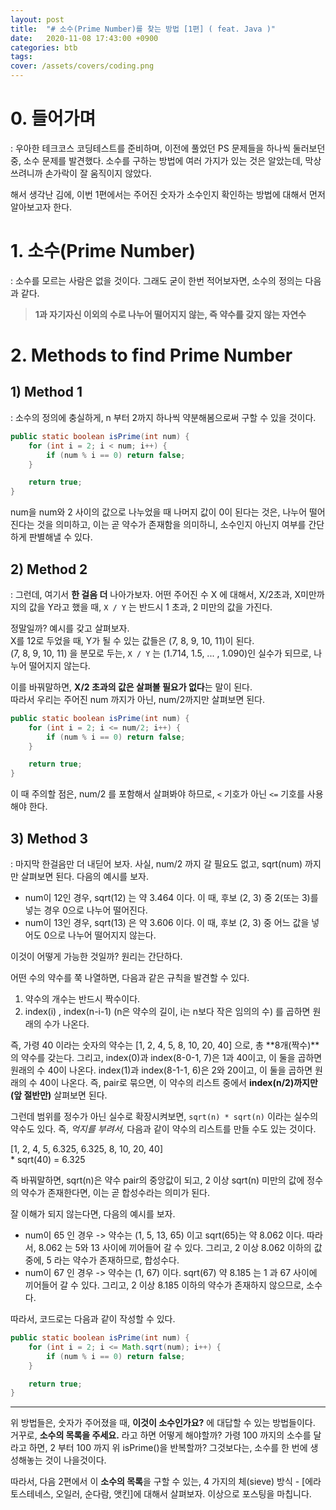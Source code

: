 ```yaml
---
layout: post
title:  "# 소수(Prime Number)를 찾는 방법 [1편] ( feat. Java )"
date:   2020-11-08 17:43:00 +0900
categories: btb
tags: 
cover: /assets/covers/coding.png
---
```


# 0. 들어가며
: 우아한 테크코스 코딩테스트를 준비하며, 이전에 풀었던 PS 문제들을 하나씩 둘러보던 중, 소수 문제를 발견했다. 소수를 구하는 방법에 여러 가지가 있는 것은 알았는데, 막상 쓰려니까 손가락이 잘 움직이지 않았다.

해서 생각난 김에, 이번 1편에서는 주어진 숫자가 소수인지 확인하는 방법에 대해서 먼저 알아보고자 한다. 

# 1. 소수(Prime Number)
: 소수를 모르는 사람은 없을 것이다. 그래도 굳이 한번 적어보자면, 소수의 정의는 다음과 같다.

> **1과 자기자신 이외의 수로 나누어 떨어지지 않는, 즉 약수를 갖지 않는 자연수**

# 2. Methods to find Prime Number

## 1) Method 1
: 소수의 정의에 충실하게, n 부터 2까지 하나씩 약분해봄으로써 구할 수 있을 것이다.

```java
public static boolean isPrime(int num) {
    for (int i = 2; i < num; i++) {
        if (num % i == 0) return false;
    }

    return true;
}
```

num을 num와 2 사이의 값으로 나누었을 때 나머지 값이 0이 된다는 것은, 나누어 떨어진다는 것을 의미하고, 이는 곧 약수가 존재함을 의미하니, 소수인지 아닌지 여부를 간단하게 판별해낼 수 있다.

## 2) Method 2

: 그런데, 여기서 **한 걸음 더** 나아가보자. 어떤 주어진 수 X 에 대해서, X/2초과, X미만까지의 값을 Y라고 했을 때, `X / Y` 는 반드시 1 초과, 2 미만의 값을 가진다.

정말일까? 예시를 갖고 살펴보자.    
X를 12로 두었을 때, Y가 될 수 있는 값들은 (7, 8, 9, 10, 11)이 된다.    
(7, 8, 9, 10, 11) 을 분모로 두는, `X / Y` 는 (1.714, 1.5, ... , 1.090)인 실수가 되므로, 나누어 떨어지지 않는다.  

이를 바꿔말하면, **X/2 초과의 값은 살펴볼 필요가 없다**는 말이 된다.  
따라서 우리는 주어진 num 까지가 아닌, num/2까지만 살펴보면 된다.

```java
public static boolean isPrime(int num) {
    for (int i = 2; i <= num/2; i++) {
        if (num % i == 0) return false;
    }

    return true;
}
```

이 때 주의할 점은, num/2 를 포함해서 살펴봐야 하므로, `<` 기호가 아닌 `<=` 기호를 사용해야 한다.

## 3) Method 3

: 마지막 한걸음만 더 내딛어 보자. 사실, num/2 까지 갈 필요도 없고, sqrt(num) 까지만 살펴보면 된다. 다음의 예시를 보자.

- num이 12인 경우, sqrt(12) 는 약 3.464 이다. 이 때, 후보 (2, 3) 중 2(또는 3)를 넣는 경우 0으로 나누어 떨어진다.
- num이 13인 경우, sqrt(13) 은 약 3.606 이다. 이 때, 후보 (2, 3) 중 어느 값을 넣어도 0으로 나누어 떨어지지 않는다.

이것이 어떻게 가능한 것일까? 원리는 간단하다.

어떤 수의 약수를 쭉 나열하면, 다음과 같은 규칙을 발견할 수 있다.

1. 약수의 개수는 반드시 짝수이다.
2. index(i) , index(n-i-1) (n은 약수의 길이, i는 n보다 작은 임의의 수) 를 곱하면 원래의 수가 나온다.

즉, 가령 40 이라는 숫자의 약수는 [1, 2, 4, 5, 8, 10, 20, 40] 으로, 총 **8개(짝수)**의 약수를 갖는다. 그리고, index(0)과 index(8-0-1, 7)은 1과 40이고, 이 둘을 곱하면 원래의 수 40이 나온다. index(1)과 index(8-1-1, 6)은 2와 20이고, 이 둘을 곱하면 원래의 수 40이 나온다. 즉, pair로 묶으면, 이 약수의 리스트 중에서 **index(n/2)까지만(앞 절반만)** 살펴보면 된다.

그런데 범위를 정수가 아닌 실수로 확장시켜보면, `sqrt(n) * sqrt(n)` 이라는 실수의 약수도 있다. 즉, *억지를 부려서,* 다음과 같이 약수의 리스트를 만들 수도 있는 것이다.

[1, 2, 4, 5, 6.325, 6.325, 8, 10, 20, 40]  
 \* sqrt(40) = 6.325

즉 바꿔말하면, sqrt(n)은 약수 pair의 중앙값이 되고, 2 이상 sqrt(n) 미만의 값에 정수의 약수가 존재한다면, 이는 곧 합성수라는 의미가 된다.

잘 이해가 되지 않는다면, 다음의 예시를 보자.

- num이 65 인 경우 -> 약수는 (1, 5, 13, 65) 이고 sqrt(65)는 약 8.062 이다. 따라서, 8.062 는 5와 13 사이에 끼어들어 갈 수 있다. 그리고, 2 이상 8.062 이하의 값 중에, 5 라는 약수가 존재하므로, 합성수다.
- num이 67 인 경우 -> 약수는 (1, 67) 이다. sqrt(67) 약 8.185 는 1 과 67 사이에 끼어들어 갈 수 있다. 그리고, 2 이상 8.185 이하의 약수가 존재하지 않으므로, 소수다.

따라서, 코드로는 다음과 같이 작성할 수 있다.

```java
public static boolean isPrime(int num) {
    for (int i = 2; i <= Math.sqrt(num); i++) {
        if (num % i == 0) return false;
    }

    return true;
}
```

---

위 방법들은, 숫자가 주어졌을 때, **이것이 소수인가요?** 에 대답할 수 있는 방법들이다. 거꾸로, **소수의 목록을 주세요.** 라고 하면 어떻게 해야할까? 가령 100 까지의 소수를 달라고 하면, 2 부터 100 까지 위 isPrime()을 반복할까? 그것보다는, 소수를 한 번에 생성해놓는 것이 나을것이다. 

따라서, 다음 2편에서 이 **소수의 목록**을 구할 수 있는, 4 가지의 체(sieve) 방식 - [에라토스테네스, 오일러, 순다람, 앳킨]에 대해서 살펴보자. 이상으로 포스팅을 마칩니다.











